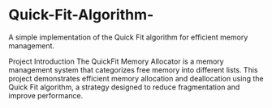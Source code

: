 # Quick-Fit-Algorithm-
A simple implementation of the Quick Fit algorithm for efficient memory management.

Project Introduction
The QuickFit Memory Allocator is a memory management system that categorizes free memory into different lists. This project demonstrates efficient memory allocation and deallocation using the Quick Fit algorithm, a strategy designed to reduce fragmentation and improve performance.
